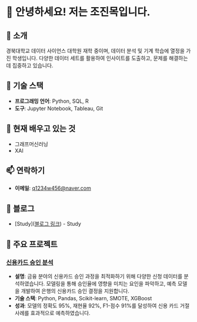 # 👋 안녕하세요! 저는 조진목입니다.

## 🌟 소개
경북대학교 데이터 사이언스 대학원 재학 중이며, 데이터 분석 및 기계 학습에 열정을 가진 학생입니다. 다양한 데이터 세트를 활용하여 인사이트를 도출하고, 문제를 해결하는 데 집중하고 있습니다. 


## 🔧 기술 스택
- **프로그래밍 언어**: Python, SQL, R
- **도구**: Jupyter Notebook, Tableau, Git

## 🌱 현재 배우고 있는 것
- 그래프머신러닝
- XAI

## 📫 연락하기
- **이메일**: [q1234w456@naver.com](mailto:q1234w456@naver.com)


## 📝 블로그
- [Study]([블로그 링크](https://aivle.tistory.com/category/%5BKT%20AIVLE%20SCHOOL%5D)) - Study

## 📂 주요 프로젝트
### [신용카드 승인 분석](링크)
- **설명**: 금융 분야의 신용카드 승인 과정을 최적화하기 위해 다양한 신청 데이터를 분석하였습니다. 모델링을 통해 승인율에 영향을 미치는 요인을 파악하고, 예측 모델을 개발하여 은행의 신용카드 승인 결정을 지원합니다.
- **기술 스택**: Python, Pandas, Scikit-learn, SMOTE, XGBoost
- **성과**: 모델의 정확도 95%, 재현율 92%, F1-점수 91%를 달성하여 신용 카드 거절 사례를 효과적으로 예측하였습니다.
